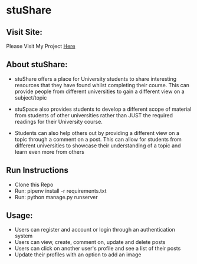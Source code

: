 # stuShare

## Visit Site:
Please Visit My Project [Here](http://jamiesear.pythonanywhere.com/)

## About stuShare:
- stuShare offers a place for University students to share interesting resources that they have found whilst completing their course. This can provide people from different universities to gain a different view on a subject/topic

- stuSpace also provides students to develop a different scope of material from students of other universities rather than JUST the required readings for their University course.

- Students can also help others out by providing a different view on a topic through a comment on a post. This can allow for students from different universities to showcase their understanding of a topic and learn even more from others

## Run Instructions
- Clone this Repo
- Run: pipenv install -r requirements.txt
- Run: python manage.py runserver

## Usage:
- Users can register and account or login through an authentication system
- Users can view, create, comment on, update and delete posts
- Users can click on another user's profile and see a list of their posts
- Update their profiles with an option to add an image
